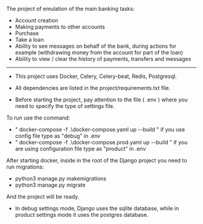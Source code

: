 The project of emulation of the main banking tasks:
- Account creation
- Making payments to other accounts
- Purchase
- Take a loan
- Ability to see messages on behalf of the bank, during actions for example (withdrawing money from the account for part of the loan)
- Ability to view / clear the history of payments, transfers and messages

-------------------------------------------------- -------------------------------------------------- ----------------------

* This project uses Docker, Celery, Celery-beat, Redis, Postgresql.

* All dependencies are listed in the project/requirements.txt file.

* Before starting the project, pay attention to the file ( .env ) where you need to specify the type of settings file.

To run use the command:
- " docker-compose -f .\docker-compose.yaml up --build " if you use config file type as "debug" in .env
- " docker-compose -f .\docker-compose.prod.yaml up --build " if you are using configuration file type as "product" in .env

After starting docker, inside in the root of the Django project you need to run migrations:
- python3 manage.py makemigrations
- python3 manage.py migrate

And the project will be ready.

* In debug settings mode, Django uses the sqlite database, while in product settings mode it uses the postgres database.